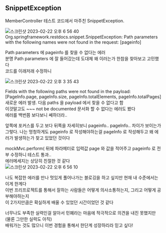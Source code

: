 <h2> SnippetException </h2> 

MemberController 테스트 코드에서 마주친 SnippetException.  


  
 
![스크린샷 2023-02-22 오후 6 56 40](https://user-images.githubusercontent.com/115622936/220651340-86bc261d-db80-414b-a59b-41988f2e41da.png)  
Org.springframework.restdocs.snippet.SnippetException: Path parameters with the following names were not found in the request: [pageinfo]  
  
Path parameters 에 pageinfo 를 찾을 수 없다는 에러  
분명 Path parameters 에 잘 들어갔는데 도대체 왜 이러는가 한참을 찾아보고 고민했다  
코드를 이래저래 수정하니 

![스크린샷 2023-02-22 오후 3 35 43](https://user-images.githubusercontent.com/115622936/220651383-db76a4ec-d666-4464-94ec-f54c8ead4b8c.png)  
  
Fields with the following paths were not found in the payload: [PageInfo.page, pageInfo.size, pageInfo.totalElements, pageInfo.totalPages]  
새로운 에러 발생. 다음 paths 을 payload 에서 찾을 수 없다고 함  
이것말고도 ~~~ not be documented 문서화 할 수 없다는 에러도 봤다  
에러를 백번쯤 보다보니 쎄하더라..  
  
앞쪽에 포커스를 두고 보다 뒤쪽을 자세히보니 pageinfo.. pageInfo..  차이가 보이는가  
그렇다. 나는 멍청하게도 pageinfo 로 작성해야하는걸 pageInfo 로 작성해두고 왜 에러가 발생하는가 찾고 있었던 것이다  
  
mockMvc.perform( 뒤에 파라메터로 입력값 page 와 값을 적어주고 pageinfo 로 전부 수정하니 테스트 통과..  
에러메세지는 상당히 친절한 것 같다  
![스크린샷 2023-02-22 오후 6 56 10](https://user-images.githubusercontent.com/115622936/220651417-3c72567e-f7bb-43e2-a706-f14d9324e436.png)  
  
나도 복잡한 에러를 만나 멋있게 풀어나가는 블로깅을 하고 싶지만 현재 내 수준에서는 이게 한계다  
이번 프리프로젝트를 통해서 잘하는 사람들은 어떻게 의사소통하는지, 그리고 어떻게 공부해야하는지  
이 2가지만큼은 확실하게 배울 수 있었던 시간이었던 것 같다  
  
너무나도 부족한 실력인걸 알아서 민폐라는 마음에 적극적으로 의견을 내진 못했지만(물론 그만한 실력도 아직)  
배워가는 것도 많으니 이번 경험을 통해서 한단계 성장하리라 믿고 싶다!
